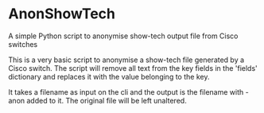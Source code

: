 # AnonShowTech
A simple Python script to anonymise show-tech output file from Cisco switches

This is a very basic script to anonymise a show-tech file generated by a Cisco switch.
The script will remove all text from the key fields in the 'fields' dictionary and replaces it with the value belonging to the key.

It takes a filename as input on the cli and the output is the filename with -anon added to it.
The original file will be left unaltered.
